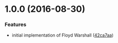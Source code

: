 <a name="1.0.0"></a>
# 1.0.0 (2016-08-30)


### Features

* initial implementation of Floyd Warshall ([42ca7aa](https://github.com/mljs/floyd-warshall/commit/42ca7aa))



